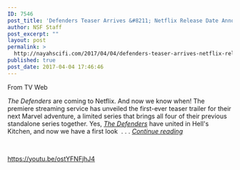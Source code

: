 ```yaml
---
ID: 7546
post_title: 'Defenders Teaser Arrives &#8211; Netflix Release Date Announced'
author: NSF Staff
post_excerpt: ""
layout: post
permalink: >
  http://nayahscifi.com/2017/04/04/defenders-teaser-arrives-netflix-release-date-announced/
published: true
post_date: 2017-04-04 17:46:46
---
```

From TV Web

<em>The Defenders</em> are coming to Netflix. And now we know when! The premiere streaming service has unveiled the first-ever teaser trailer for their next Marvel adventure, a limited series that brings all four of their previous standalone series together. Yes, <a class="tv_show" href="http://tvweb.com/shows/the-defenders/"><em>The Defenders</em></a> have united in Hell's Kitchen, and now we have a first look  . . . <a href="http://tvweb.com/defenders-netflix-series-teaser-trailer-premiere-date/"><em>Continue reading</em></a>

&nbsp;

https://youtu.be/ostYFNFjhJ4